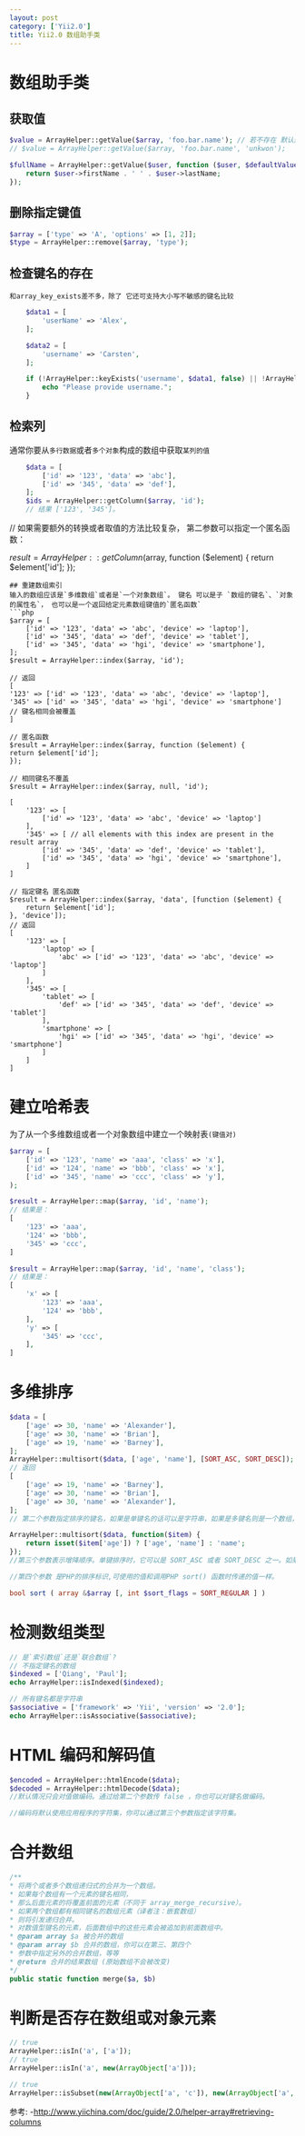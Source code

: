 ```yaml
---
layout: post
category: ['Yii2.0']
title: Yii2.0 数组助手类
---
```


# 数组助手类

## 获取值
```php
$value = ArrayHelper::getValue($array, 'foo.bar.name'); // 若不存在 默认返回 null
// $value = ArrayHelper::getValue($array, 'foo.bar.name', 'unkwon');

$fullName = ArrayHelper::getValue($user, function ($user, $defaultValue) {
	return $user->firstName . ' ' . $user->lastName;
});
```
## 删除指定键值
```php
$array = ['type' => 'A', 'options' => [1, 2]];
$type = ArrayHelper::remove($array, 'type');
```

## 检查键名的存在
`和array_key_exists差不多，除了 它还可支持大小写不敏感的键名比较`

```php
	$data1 = [
	    'userName' => 'Alex',
	];

	$data2 = [
	    'username' => 'Carsten',
	];

	if (!ArrayHelper::keyExists('username', $data1, false) || !ArrayHelper::keyExists('username', $data2, false)) {
	    echo "Please provide username.";
	}
```
## 检索列
通常你要从`多行数据`或者`多个对象`构成的数组中获取`某列的值`
```php
	$data = [
	    ['id' => '123', 'data' => 'abc'],
	    ['id' => '345', 'data' => 'def'],
	];
	$ids = ArrayHelper::getColumn($array, 'id');
	// 结果 ['123', '345']。
```

// 如果需要额外的转换或者取值的方法比较复杂， 第二参数可以指定一个匿名函数：

$result = ArrayHelper::getColumn($array, function ($element) {
    return $element['id'];
});
```
## 重建数组索引
输入的数组应该是`多维数组`或者是`一个对象数组`。 键名 可以是子 `数组的键名`、`对象的属性名`， 也可以是一个返回给定元素数组键值的`匿名函数`
```php
$array = [
    ['id' => '123', 'data' => 'abc', 'device' => 'laptop'],
    ['id' => '345', 'data' => 'def', 'device' => 'tablet'],
    ['id' => '345', 'data' => 'hgi', 'device' => 'smartphone'],
];
$result = ArrayHelper::index($array, 'id');

// 返回
[
'123' => ['id' => '123', 'data' => 'abc', 'device' => 'laptop'],
'345' => ['id' => '345', 'data' => 'hgi', 'device' => 'smartphone']
// 键名相同会被覆盖
]

// 匿名函数
$result = ArrayHelper::index($array, function ($element) {
return $element['id'];
});

// 相同键名不覆盖
$result = ArrayHelper::index($array, null, 'id');

[
    '123' => [
        ['id' => '123', 'data' => 'abc', 'device' => 'laptop']
    ],
    '345' => [ // all elements with this index are present in the result array
        ['id' => '345', 'data' => 'def', 'device' => 'tablet'],
        ['id' => '345', 'data' => 'hgi', 'device' => 'smartphone'],
    ]
]

// 指定键名 匿名函数
$result = ArrayHelper::index($array, 'data', [function ($element) {
	return $element['id'];
}, 'device']);
// 返回
[
    '123' => [
        'laptop' => [
            'abc' => ['id' => '123', 'data' => 'abc', 'device' => 'laptop']
        ]
    ],
    '345' => [
        'tablet' => [
            'def' => ['id' => '345', 'data' => 'def', 'device' => 'tablet']
        ],
        'smartphone' => [
            'hgi' => ['id' => '345', 'data' => 'hgi', 'device' => 'smartphone']
        ]
    ]
]
```
# 建立哈希表
为了从一个多维数组或者一个对象数组中建立一个映射表`(键值对)`
```php
$array = [
    ['id' => '123', 'name' => 'aaa', 'class' => 'x'],
    ['id' => '124', 'name' => 'bbb', 'class' => 'x'],
    ['id' => '345', 'name' => 'ccc', 'class' => 'y'],
);

$result = ArrayHelper::map($array, 'id', 'name');
// 结果是：
[
    '123' => 'aaa',
    '124' => 'bbb',
    '345' => 'ccc',
]

$result = ArrayHelper::map($array, 'id', 'name', 'class');
// 结果是：
[
    'x' => [
        '123' => 'aaa',
        '124' => 'bbb',
    ],
    'y' => [
        '345' => 'ccc',
    ],
]
```
# 多维排序
```php
$data = [
    ['age' => 30, 'name' => 'Alexander'],
    ['age' => 30, 'name' => 'Brian'],
    ['age' => 19, 'name' => 'Barney'],
];
ArrayHelper::multisort($data, ['age', 'name'], [SORT_ASC, SORT_DESC]);
// 返回
[
    ['age' => 19, 'name' => 'Barney'],
    ['age' => 30, 'name' => 'Brian'],
    ['age' => 30, 'name' => 'Alexander'],
];
// 第二个参数指定排序的键名，如果是单键名的话可以是字符串，如果是多键名则是一个数组， 或者是如下例所示的一个匿名函数：

ArrayHelper::multisort($data, function($item) {
    return isset($item['age']) ? ['age', 'name'] : 'name';
});
//第三个参数表示增降顺序。单键排序时，它可以是 SORT_ASC 或者 SORT_DESC 之一。如果是按多个键名排序，你可以用一个数组为 各个键指定不同的顺序。

//第四个参数 是PHP的排序标识,可使用的值和调用PHP sort() 函数时传递的值一样。

bool sort ( array &$array [, int $sort_flags = SORT_REGULAR ] )
```
# 检测数组类型
```php
// 是`索引数组`还是`联合数组`?
// 不指定键名的数组
$indexed = ['Qiang', 'Paul'];
echo ArrayHelper::isIndexed($indexed);

// 所有键名都是字符串
$associative = ['framework' => 'Yii', 'version' => '2.0'];
echo ArrayHelper::isAssociative($associative);
```
# HTML 编码和解码值
```php
$encoded = ArrayHelper::htmlEncode($data);
$decoded = ArrayHelper::htmlDecode($data);
//默认情况只会对值做编码。通过给第二个参数传 false ，你也可以对键名做编码。

//编码将默认使用应用程序的字符集，你可以通过第三个参数指定该字符集。
```
# 合并数组
```php
/**
* 将两个或者多个数组递归式的合并为一个数组。
* 如果每个数组有一个元素的键名相同，
* 那么后面元素的将覆盖前面的元素（不同于 array_merge_recursive）。
* 如果两个数组都有相同键名的数组元素（译者注：嵌套数组）
* 则将引发递归合并。
* 对数值型键名的元素，后面数组中的这些元素会被追加到前面数组中。
* @param array $a 被合并的数组
* @param array $b 合并的数组，你可以在第三、第四个
* 参数中指定另外的合并数组，等等
* @return 合并的结果数组 (原始数组不会被改变)
*/
public static function merge($a, $b)
```

# 判断是否存在数组或对象元素
```php
// true
ArrayHelper::isIn('a', ['a']);
// true
ArrayHelper::isIn('a', new(ArrayObject['a']));

// true
ArrayHelper::isSubset(new(ArrayObject['a', 'c']), new(ArrayObject['a', 'b', 'c'])
```

参考:
-<http://www.yiichina.com/doc/guide/2.0/helper-array#retrieving-columns>
